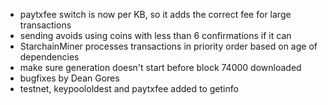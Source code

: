 * paytxfee switch is now per KB, so it adds the correct fee for large transactions
* sending avoids using coins with less than 6 confirmations if it can
* StarchainMiner processes transactions in priority order based on age of dependencies
* make sure generation doesn't start before block 74000 downloaded
* bugfixes by Dean Gores
* testnet, keypoololdest and paytxfee added to getinfo
